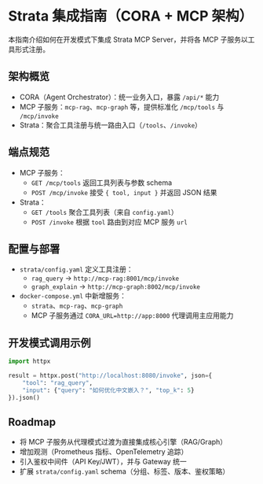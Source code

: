 # Strata 集成指南（CORA + MCP 架构）

本指南介绍如何在开发模式下集成 Strata MCP Server，并将各 MCP 子服务以工具形式注册。

## 架构概览
- CORA（Agent Orchestrator）：统一业务入口，暴露 `/api/*` 能力
- MCP 子服务：`mcp-rag`、`mcp-graph` 等，提供标准化 `/mcp/tools` 与 `/mcp/invoke`
- Strata：聚合工具注册与统一路由入口（`/tools`、`/invoke`）

## 端点规范
- MCP 子服务：
  - `GET /mcp/tools` 返回工具列表与参数 schema
  - `POST /mcp/invoke` 接受 `{ tool, input }` 并返回 JSON 结果
- Strata：
  - `GET /tools` 聚合工具列表（来自 `config.yaml`）
  - `POST /invoke` 根据 `tool` 路由到对应 MCP 服务 `url`

## 配置与部署
- `strata/config.yaml` 定义工具注册：
  - `rag_query` → `http://mcp-rag:8001/mcp/invoke`
  - `graph_explain` → `http://mcp-graph:8002/mcp/invoke`
- `docker-compose.yml` 中新增服务：
  - `strata`、`mcp-rag`、`mcp-graph`
  - MCP 子服务通过 `CORA_URL=http://app:8000` 代理调用主应用能力

## 开发模式调用示例
```python
import httpx

result = httpx.post("http://localhost:8080/invoke", json={
    "tool": "rag_query",
    "input": {"query": "如何优化中文嵌入？", "top_k": 5}
}).json()
```

## Roadmap
- 将 MCP 子服务从代理模式过渡为直接集成核心引擎（RAG/Graph）
- 增加观测（Prometheus 指标、OpenTelemetry 追踪）
- 引入鉴权中间件（API Key/JWT），并与 Gateway 统一
- 扩展 `strata/config.yaml` schema（分组、标签、版本、鉴权策略）